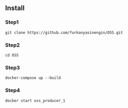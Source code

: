 ## Install

### Step1
```
git clone https://github.com/furkanyasinengin/OSS.git
```

### Step2
```
cd OSS
```

### Step3

```
docker-compose up --build
```

### Step4
```
docker start oss_producer_1
```
